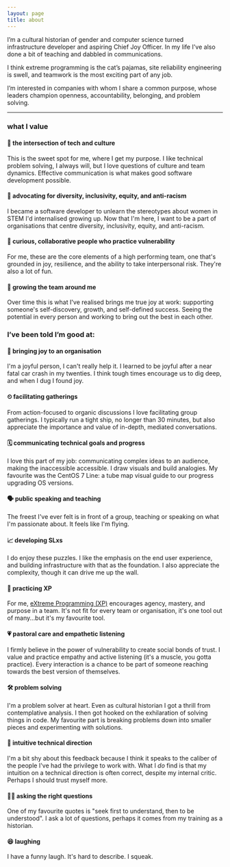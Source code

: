 ```yaml
---
layout: page
title: about
---
```


I’m a cultural historian of gender and computer science turned infrastructure developer and aspiring Chief Joy Officer. In my life I've also done a bit of teaching and dabbled in communications.

I think extreme programming is the cat’s pajamas, site reliability engineering is swell, and teamwork is the most exciting part of any job. 

I’m interested in companies with whom I share a common purpose, whose leaders champion openness, accountability, belonging, and problem solving.

__________________________________________

### what I value

#### 🔀 the intersection of tech and culture
This is the sweet spot for me, where I get my purpose. I like technical problem solving, I always will, but I love questions of culture and team dynamics. Effective communication is what makes good software development possible.

#### 🌈 advocating for diversity, inclusivity, equity, and anti-racism
I became a software developer to unlearn the stereotypes about women in STEM I'd internalised growing up. Now that I'm here, I want to be a part of organisations that centre diversity, inclusivity, equity, and anti-racism.

#### 👐 curious, collaborative people who practice vulnerability
For me, these are the core elements of a high performing team, one that's grounded in joy, resilience, and the ability to take interpersonal risk. They're also a lot of fun.

#### 🌱 growing the team around me
Over time this is what I've realised brings me true joy at work: supporting someone's self-discovery, growth, and self-defined success. Seeing the potential in every person and working to bring out the best in each other.

### I’ve been told I’m good at:

#### 💫 bringing joy to an organisation
I'm a joyful person, I can't really help it. I learned to be joyful after a near fatal car crash in my twenties. I think tough times encourage us to dig deep, and when I dug I found joy.

#### ⏲ facilitating gatherings 
From action-focused to organic discussions I love facilitating group gatherings. I typically run a tight ship, no longer than 30 minutes, but also appreciate the importance and value of in-depth, mediated conversations.

#### 🗓 communicating technical goals and progress
I love this part of my job: communicating complex ideas to an audience, making the inaccessible accessible. I draw visuals and build analogies. My favourite was the CentOS 7 Line: a tube map visual guide to our progress upgrading OS versions.
 
#### 🗣 public speaking and teaching
The freest I've ever felt is in front of a group, teaching or speaking on what I'm passionate about. It feels like I'm flying.

#### 📈 developing SLxs
I do enjoy these puzzles. I like the emphasis on the end user experience, and building infrastructure with that as the foundation. I also appreciate the complexity, though it can drive me up the wall. 

#### 👥 practicing XP
For me, [eXtreme Programming (XP)](https://en.wikipedia.org/wiki/Extreme_programming) encourages agency, mastery, and purpose in a team. It's not fit for every team or organisation, it's one tool out of many...but it's my favourite tool.

#### 💗 pastoral care and empathetic listening
I firmly believe in the power of vulnerability to create social bonds of trust. I value and practice empathy and active listening (it's a muscle, you gotta practice). Every interaction is a chance to be part of someone reaching towards the best version of themselves.

#### 🛠 problem solving
I'm a problem solver at heart. Even as cultural historian I got a thrill from contemplative analysis. I then got hooked on the exhilaration of solving things in code. My favourite part is breaking problems down into smaller pieces and experimenting with solutions.

#### 🧭 intuitive technical direction
I'm a bit shy about this feedback because I think it speaks to the caliber of the people I've had the privilege to work with. What I _do_ find is that my intuition on a technical direction is often correct, despite my internal critic. Perhaps I should trust myself more.
 
#### 🙋‍♀️ ‍asking the right questions
One of my favourite quotes is "seek first to understand, then to be understood". I ask a lot of questions, perhaps it comes from my training as a historian.

#### 😆 laughing
I have a funny laugh. It's hard to describe. I squeak.